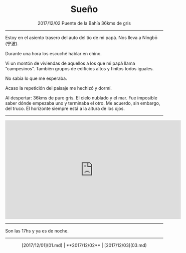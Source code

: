 # <center>Sueño</center>

<center>
2017/12/02  
Puente de la Bahía 36kms de gris
</center>

---

Estoy en el asiento trasero del auto del tío de mi papá. Nos lleva a Níngbō (宁波).

Durante una hora los escuché hablar en chino.

Vi un montón de viviendas de aquellos a los que mi papá llama “campesinos”. También grupos de edificios altos y finitos todos iguales.

No sabía lo que me esperaba.

Acaso la repetición del paisaje me hechizó y dormí.

Al despertar: 36kms de puro gris. El cielo nublado y el mar. Fue imposible saber dónde empezaba uno y terminaba el otro. Me acuerdo, sin embargo, del truco. El horizonte siempre está a la altura de los ojos.

---

<center><iframe width="560" height="315" src="https://www.youtube.com/embed/fSQco8mwC0E" frameborder="0" allowfullscreen></iframe></center>

---

Son las 17hs y ya es de noche.

---

<center>
[2017/12/01](01.md) | **2017/12/02** | [2017/12/03](03.md)
</center>
